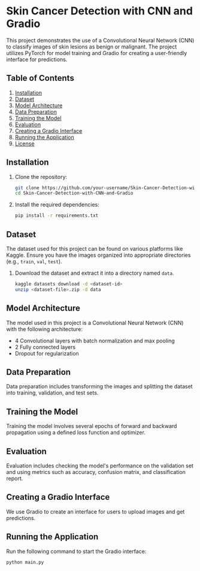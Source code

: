 # Skin Cancer Detection with CNN and Gradio

This project demonstrates the use of a Convolutional Neural Network (CNN) to classify images of skin lesions as benign or malignant. The project utilizes PyTorch for model training and Gradio for creating a user-friendly interface for predictions.

## Table of Contents

1. [Installation](#installation)
2. [Dataset](#dataset)
3. [Model Architecture](#model-architecture)
4. [Data Preparation](#data-preparation)
5. [Training the Model](#training-the-model)
6. [Evaluation](#evaluation)
7. [Creating a Gradio Interface](#creating-a-gradio-interface)
8. [Running the Application](#running-the-application)
9. [License](#license)

## Installation

1. Clone the repository:
    ```bash
    git clone https://github.com/your-username/Skin-Cancer-Detection-with-CNN-and-Gradio.git
    cd Skin-Cancer-Detection-with-CNN-and-Gradio
    ```

2. Install the required dependencies:
    ```bash
    pip install -r requirements.txt
    ```

## Dataset

The dataset used for this project can be found on various platforms like Kaggle. Ensure you have the images organized into appropriate directories (e.g., `train`, `val`, `test`).

1. Download the dataset and extract it into a directory named `data`.

    ```bash
    kaggle datasets download -d <dataset-id>
    unzip <dataset-file>.zip -d data
    ```

## Model Architecture

The model used in this project is a Convolutional Neural Network (CNN) with the following architecture:

- 4 Convolutional layers with batch normalization and max pooling
- 2 Fully connected layers
- Dropout for regularization

## Data Preparation

Data preparation includes transforming the images and splitting the dataset into training, validation, and test sets.

## Training the Model

Training the model involves several epochs of forward and backward propagation using a defined loss function and optimizer.

## Evaluation

Evaluation includes checking the model's performance on the validation set and using metrics such as accuracy, confusion matrix, and classification report.

## Creating a Gradio Interface

We use Gradio to create an interface for users to upload images and get predictions.

## Running the Application

Run the following command to start the Gradio interface:
```bash
python main.py
